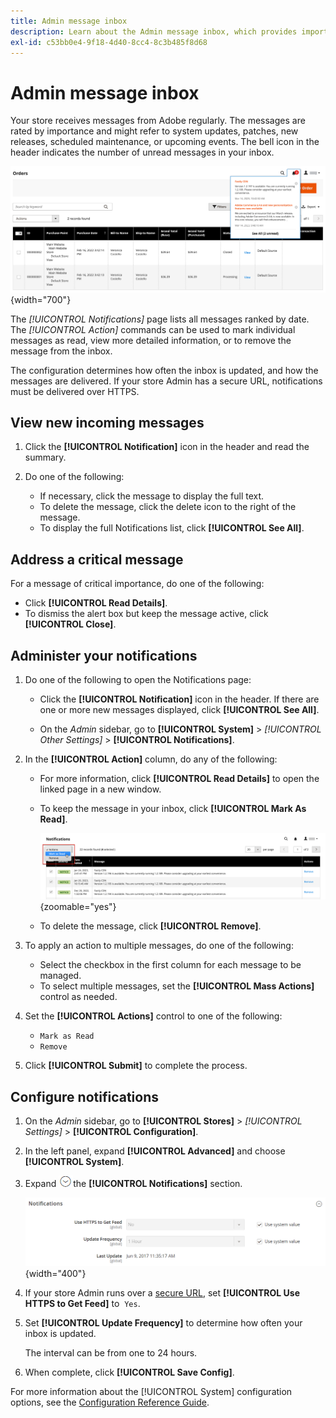 ```yaml
---
title: Admin message inbox
description: Learn about the Admin message inbox, which provides important and useful messages from Adobe and from the [!DNL Commerce] system.
exl-id: c53bb0e4-9f18-4d40-8cc4-8c3b485f8d68
---
```

# Admin message inbox

Your store receives messages from Adobe regularly. The messages are rated by importance and might refer to system updates, patches, new releases, scheduled maintenance, or upcoming events. The bell icon in the header indicates the number of unread messages in your inbox.

![Admin - incoming messages](./assets/admin-inbox-summary.png){width="700"}

The _[!UICONTROL Notifications]_ page lists all messages ranked by date. The _[!UICONTROL Action]_ commands can be used to mark individual messages as read, view more detailed information, or to remove the message from the inbox.

The configuration determines how often the inbox is updated, and how the messages are delivered. If your store Admin has a secure URL, notifications must be delivered over HTTPS.

## View new incoming messages

1. Click the **[!UICONTROL Notification]** icon in the header and read the summary.

1. Do one of the following:

   - If necessary, click the message to display the full text.
   - To delete the message, click the delete icon to the right of the message.
   - To display the full Notifications list, click **[!UICONTROL See All]**.

## Address a critical message

For a message of critical importance, do one of the following:

- Click **[!UICONTROL Read Details]**.
- To dismiss the alert box but keep the message active, click **[!UICONTROL Close]**.

## Administer your notifications

1. Do one of the following to open the Notifications page:

   - Click the **[!UICONTROL Notification]** icon in the header. If there are one or more new messages displayed, click **[!UICONTROL See All]**.

   - On the _Admin_ sidebar, go to **[!UICONTROL System]** > _[!UICONTROL Other Settings]_ > **[!UICONTROL Notifications]**.

1. In the **[!UICONTROL Action]** column, do any of the following:

   - For more information, click **[!UICONTROL Read Details]** to open the linked page in a new window.

   - To keep the message in your inbox, click **[!UICONTROL Mark As Read]**.

      ![Admin - Mark selected notifications as read](./assets/admin-notifications-mark-as-read.png){zoomable="yes"}

   - To delete the message, click **[!UICONTROL Remove]**.

1. To apply an action to multiple messages, do one of the following:

   - Select the checkbox in the first column for each message to be managed.
   - To select multiple messages, set the **[!UICONTROL Mass Actions]** control as needed.

1. Set the **[!UICONTROL Actions]** control to one of the following:

   - `Mark as Read`
   - `Remove`

1. Click **[!UICONTROL Submit]** to complete the process.

## Configure notifications

1. On the _Admin_ sidebar, go to **[!UICONTROL Stores]** > _[!UICONTROL Settings]_ > **[!UICONTROL Configuration]**.

1. In the left panel, expand **[!UICONTROL Advanced]** and choose **[!UICONTROL System]**.

1. Expand ![Expansion selector](../assets/icon-display-expand.png)the **[!UICONTROL Notifications]** section.
   
   ![Notifications configuration](./assets/system-notifications.png){width="400"}

1. If your store Admin runs over a [secure URL](../stores-purchase/store-urls.md), set **[!UICONTROL Use HTTPS to Get Feed]** to  `Yes`.

1. Set **[!UICONTROL Update Frequency]** to determine how often your inbox is updated.

   The interval can be from one to 24 hours.

1. When complete, click **[!UICONTROL Save Config]**.

For more information about the [!UICONTROL System] configuration options, see the [Configuration Reference Guide](../configuration-reference/advanced/system.md).
